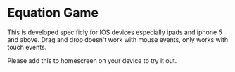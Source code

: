 # Equation Game

This is developed specificly for IOS devices especially ipads and iphone 5 and above.
Drag and drop doesn't work with mouse events, only works with touch events.

Please add this to homescreen on your device to try it out.
